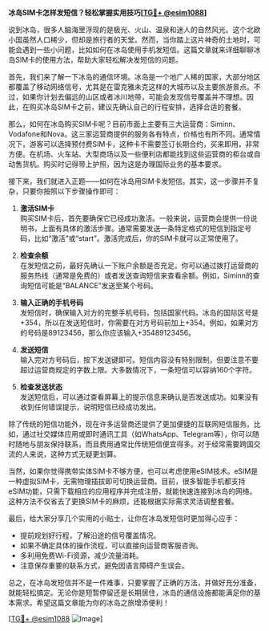 **冰岛SIM卡怎样发短信？轻松掌握实用技巧[[TG💪+ @esim1088](https://t.me/s/esim1088)]**

说到冰岛，很多人脑海里浮现的是极光、火山、温泉和迷人的自然风光。这个北欧小国虽然人口稀少，但却是旅行者的天堂。然而，当你踏上这片神奇的土地时，可能会遇到一些小问题，比如如何在冰岛使用手机发短信。这篇文章就来详细聊聊冰岛SIM卡的使用方法，帮助大家轻松解决发短信的问题。

首先，我们来了解一下冰岛的通信环境。冰岛是一个地广人稀的国家，大部分地区都覆盖了移动网络信号，尤其是在雷克雅未克这样的大城市以及主要旅游景点。不过，如果你计划去偏远的山区或者冰川地带，可能会发现信号覆盖并不理想。因此，在购买冰岛SIM卡之前，建议先确认自己的行程安排，选择合适的套餐。

那么，如何在冰岛购买SIM卡呢？目前市面上主要有三大运营商：Siminn、Vodafone和Nova。这三家运营商提供的服务各有特点，价格也有所不同。通常情况下，游客可以选择预付费SIM卡，这种卡不需要签订长期合约，买来即用，非常方便。在机场、火车站、大型商场以及一些便利店都能找到这些运营商的柜台或自动售货机。购买时记得带上护照，因为这是办理国际业务的基本要求。

接下来，我们就进入正题——如何在冰岛用SIM卡发短信。其实，这一步骤并不复杂，只要你按照以下步骤操作即可：

1. **激活SIM卡**  
   购买SIM卡后，首先要确保它已经成功激活。一般来说，运营商会提供一份说明书，上面有具体的激活步骤。通常需要发送一条特定格式的短信到指定号码，比如“激活”或“start”。激活完成后，你的SIM卡就可以正常使用了。

2. **检查余额**  
   在发短信之前，最好先确认一下账户余额是否充足。你可以通过拨打运营商的服务热线（通常是免费的）或者发送查询短信来查看余额。例如，Siminn的查询短信可能是“BALANCE”发送至某个号码。

3. **输入正确的手机号码**  
   发短信时，确保输入对方的完整手机号码，包括国家代码。冰岛的国际区号是+354，所以在发送短信时，你需要在对方号码前加上+354。例如，如果对方的号码是89123456，那么你应该输入+35489123456。

4. **发送短信**  
   输入完对方号码后，按下发送键即可。短信内容没有特别限制，但要注意不要超过运营商规定的字数上限。大多数情况下，一条短信可以容纳160个字符。

5. **检查发送状态**  
   发送短信后，可以通过查看屏幕上的提示信息来确认是否发送成功。如果没有收到任何错误提示，说明短信已经成功发出。

除了传统的短信功能外，现在许多运营商还提供了更加便捷的互联网短信服务。比如，通过社交媒体应用或即时通讯工具（如WhatsApp、Telegram等），你可以随时随地与朋友保持联系，而且费用通常比传统短信便宜得多。对于经常需要跨国交流的人来说，这种方式无疑更划算。

当然，如果你觉得携带实体SIM卡不够方便，也可以考虑使用eSIM技术。eSIM是一种虚拟SIM卡，无需物理插拔即可切换运营商。目前，很多智能手机都支持eSIM功能，只需下载相应的应用程序并完成注册，就能快速连接到冰岛的网络。这种方法不仅省去了更换SIM卡的麻烦，还能根据实际需求灵活调整套餐。

最后，给大家分享几个实用的小贴士，让你在冰岛发短信时更加得心应手：

- 提前规划好行程，了解沿途的信号覆盖情况。
- 如果不确定具体的操作流程，可以直接向运营商客服咨询。
- 多利用免费Wi-Fi资源，减少流量消耗。
- 注意保存重要的联系方式，避免因语言障碍产生误会。

总之，在冰岛发短信并不是一件难事，只要掌握了正确的方法，并做好充分准备，就能轻松搞定。无论你是短暂停留还是长期居住，冰岛的通信设施都能满足你的基本需求。希望这篇文章能为你的冰岛之旅增添便利！

[[TG💪+ @esim1088](https://t.me/s/esim1088) ![Image](https://i.postimg.cc/4NQfJmqS/Snipaste-2025-05-13-00-14-12.png)]